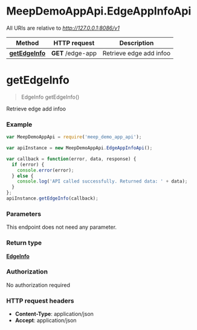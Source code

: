 # MeepDemoAppApi.EdgeAppInfoApi

All URIs are relative to *http://127.0.0.1:8086/v1*

Method | HTTP request | Description
------------- | ------------- | -------------
[**getEdgeInfo**](EdgeAppInfoApi.md#getEdgeInfo) | **GET** /edge-app | Retrieve edge add infoo


<a name="getEdgeInfo"></a>
# **getEdgeInfo**
> EdgeInfo getEdgeInfo()

Retrieve edge add infoo



### Example
```javascript
var MeepDemoAppApi = require('meep_demo_app_api');

var apiInstance = new MeepDemoAppApi.EdgeAppInfoApi();

var callback = function(error, data, response) {
  if (error) {
    console.error(error);
  } else {
    console.log('API called successfully. Returned data: ' + data);
  }
};
apiInstance.getEdgeInfo(callback);
```

### Parameters
This endpoint does not need any parameter.

### Return type

[**EdgeInfo**](EdgeInfo.md)

### Authorization

No authorization required

### HTTP request headers

 - **Content-Type**: application/json
 - **Accept**: application/json

